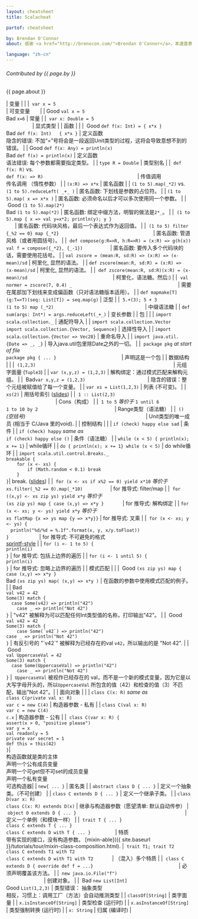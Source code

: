 ```yaml
---
layout: cheatsheet
title: Scalacheat

partof: cheatsheet

by: Brendan O'Connor
about: 感谢 <a href="http://brenocon.com/">Brendan O'Connor</a>，本速查表可以用于快速地查找Scala语法结构。Licensed by Brendan O'Connor under a CC-BY-SA 3.0 license.

language: "zh-cn"
---
```


###### Contributed by {{ page.by }}
{{ page.about }}


|  <span id="variables" class="h2">变量</span>                                                                       |                 |
|  `var x = 5`                                                                                             |  可变变量       |
|  <span class="label success">Good</span> `val x = 5`<br> <span class="label important">Bad</span> `x=6`  |  常量       |
|  `var x: Double = 5`                                                                                     |  显式类型  |
|  <span id="functions" class="h2">函数</span>                                                                       |                 |
|  <span class="label success">Good</span> `def f(x: Int) = { x*x }`<br> <span class="label important">Bad</span> `def f(x: Int)   { x*x }` |  定义函数 <br> 隐含的错误: 不加“=”号将会是一段返回Unit类型的过程，这将会导致意想不到的错误。 |
|  <span class="label success">Good</span> `def f(x: Any) = println(x)`<br> <span class="label important">Bad</span> `def f(x) = println(x)` |  定义函数 <br> 语法错误: 每个参数都需要指定类型。 |
|  `type R = Double`                                                                                       |  类型别名     |
|  `def f(x: R)` vs.<br> `def f(x: => R)`                                                                  |  传值调用 <br> 传名调用 （惰性参数） |
|  `(x:R) => x*x`                                                                                          |  匿名函数  |
|  `(1 to 5).map(_*2)` vs.<br> `(1 to 5).reduceLeft( _+_ )`                                                |  匿名函数: 下划线是参数的占位符。 |
|  `(1 to 5).map( x => x*x )`                                                                              |  匿名函数: 必须命名以后才可以多次使用同一个参数。 |
|  <span class="label success">Good</span> `(1 to 5).map(2*)`<br> <span class="label important">Bad</span> `(1 to 5).map(*2)` |  匿名函数: 绑定中缀方法，明智的做法是`2*_`。 |
|  `(1 to 5).map { x => val y=x*2; println(y); y }`                                                             |  匿名函数: 代码块风格，最后一个表达式作为返回值。 |
|  `(1 to 5) filter {_%2 == 0} map {_*2}`                                                                  |  匿名函数: 管道风格（或者用圆括号）。 |
|  `def compose(g:R=>R, h:R=>R) = (x:R) => g(h(x))` <br> `val f = compose({_*2}, {_-1})`                   |  匿名函数: 要传入多个代码块的话，需要使用花括号。 |
|  `val zscore = (mean:R, sd:R) => (x:R) => (x-mean)/sd`                                                   |  柯里化, 显然的语法。 |
|  `def zscore(mean:R, sd:R) = (x:R) => (x-mean)/sd`                                                       |  柯里化, 显然的语法。 |
|  `def zscore(mean:R, sd:R)(x:R) = (x-mean)/sd`                                                           |  柯里化，语法糖。然后:) |
|  `val normer = zscore(7, 0.4) _`                                                                          |  需要在尾部加下划线来变成偏函数（只对语法糖版本适用）。 |
|  `def mapmake[T](g:T=>T)(seq: List[T]) = seq.map(g)`                                                     |  泛型 |
|  `5.+(3); 5 + 3` <br> `(1 to 5) map (_*2)`                                                               |  中缀语法糖 |
|  `def sum(args: Int*) = args.reduceLeft(_+_)`                                                            |  变长参数 |
|  <span id="packages" class="h2">包</span>                                                                         |                 |
|  `import scala.collection._`                                                                             |  通配符导入 |
|  `import scala.collection.Vector` <br> `import scala.collection.{Vector, Sequence}`                      |  选择性导入 |
|  `import scala.collection.{Vector => Vec28}`                                                             |  重命名导入 |
|  `import java.util.{Date => _, _}`                                                                       |  导入java.util包里除Date之外的一切。 |
|  `package pkg` _at start of file_ <br> `package pkg { ... }`                                             |  声明这是一个包 |
|  <span id="data_structures" class="h2">数据结构</span>                                                           |                 |
|  `(1,2,3)`                                                                                               |  元组字面量 (`Tuple3`) |
|  `var (x,y,z) = (1,2,3)`                                                                                 |  解构绑定：通过模式匹配来解构元组。 |
|  <span class="label important">Bad</span>`var x,y,z = (1,2,3)`                                           |  隐含的错误：整个元组被赋值给了每一个变量。 |
|  `var xs = List(1,2,3)`                                                                                  |  列表 (不可变)。 |
|  `xs(2)`                                                                                                 |  用括号索引 ([slides](http://www.slideshare.net/Odersky/fosdem-2009-1013261/27)) |
|  `1 :: List(2,3)`                                                                                        |  Cons（构成） |
|  `1 to 5` _等价于_ `1 until 6` <br> `1 to 10 by 2`                                                      |  Range类型（语法糖） |
|  `()` _(空括号)_                                                                                   |  Unit类型的唯一成员 (相当于 C/Java 里的void). |
|  <span id="control_constructs" class="h2">控制结构</span>                                                     |                 |
|  `if (check) happy else sad`                                                                             | 条件 |
|  `if (check) happy` _same as_ <br> `if (check) happy else ()`                                            |  条件（语法糖） |
|  `while (x < 5) { println(x); x += 1}`                                                                   |  while循环 |
|  `do { println(x); x += 1} while (x < 5)`                                                                |  do while循环 |
|  `import scala.util.control.Breaks._`<br>`breakable {`<br>`    for (x <- xs) {`<br>`        if (Math.random < 0.1) break`<br>`    }`<br>`}`|  break. ([slides](http://www.slideshare.net/Odersky/fosdem-2009-1013261/21)) |
|  `for (x <- xs if x%2 == 0) yield x*10` _等价于_ <br>`xs.filter(_%2 == 0).map(_*10)`                    |  for 推导式: filter/map |
|  `for ((x,y) <- xs zip ys) yield x*y` _等价于_ <br>`(xs zip ys) map { case (x,y) => x*y }`              |  for 推导式: 解构绑定 |
|  `for (x <- xs; y <- ys) yield x*y` _等价于_ <br>`xs flatMap {x => ys map {y => x*y}}`                  |  for 推导式: 叉乘 |
|  `for (x <- xs; y <- ys) {`<br>    `println("%d/%d = %.1f".format(x, y, x/y.toFloat))`<br>`}`                     |  for 推导式: 不可避免的格式<br>[sprintf-style](http://java.sun.com/javase/6/docs/api/java/util/Formatter.html#syntax) |
|  `for (i <- 1 to 5) {`<br>    `println(i)`<br>`}`                                                        |  for 推导式: 包括上边界的遍历 |
|  `for (i <- 1 until 5) {`<br>    `println(i)`<br>`}`                                                     |  for 推导式: 忽略上边界的遍历 |
|  <span id="pattern_matching" class="h2">模式匹配</span>                                                         |                 |
|  <span class="label success">Good</span> `(xs zip ys) map { case (x,y) => x*y }`<br> <span class="label important">Bad</span> `(xs zip ys) map( (x,y) => x*y )` |  在函数的参数中使用模式匹配的例子。 |
|  <span class="label important">Bad</span><br>`val v42 = 42`<br>`Some(3) match {`<br>`  case Some(v42) => println("42")`<br>`    case _ => println("Not 42")`<br>`}` |  "v42" 被解释为可以匹配任何Int类型值的名称，打印输出"42"。 |
|  <span class="label success">Good</span><br>`val v42 = 42`<br>`Some(3) match {`<br>``    case Some(`v42`) => println("42")``<br>`case _ => println("Not 42")`<br>`}`  |  有反引号的 "\`v42\`" 被解释为已经存在的val `v42`，所以输出的是 "Not 42". |
|  <span class="label success">Good</span><br>`val UppercaseVal = 42`<br>`Some(3) match {`<br>`  case Some(UppercaseVal) => println("42")`<br>`    case _ => println("Not 42")`<br>`}` |  `UppercaseVal` 被视作已经存在的 val，而不是一个新的模式变量，因为它是以大写字母开头的，所以`UppercaseVal` 所包含的值（42）和检查的值（3）不匹配，输出"Not 42"。|
|  <span id="object_orientation" class="h2">面向对象</span>                                                     |                 |
|  `class C(x: R)` _same as_ <br>`class C(private val x: R)`<br>`var c = new C(4)`                         |  构造器参数 - 私有 |
|  `class C(val x: R)`<br>`var c = new C(4)`<br>`c.x`                                                      |  构造器参数 - 公有 |
|  `class C(var x: R) {`<br>`assert(x > 0, "positive please")`<br>`var y = x`<br>`val readonly = 5`<br>`private var secret = 1`<br>`def this = this(42)`<br>`}`|<br>构造函数就是类的主体<br>声明一个公有成员变量<br>声明一个可get但不可set的成员变量<br>声明一个私有变量<br>可选构造器|
|  `new{ ... }`                                                                                            |  匿名类 |
|  `abstract class D { ... }`                                                                              |  定义一个抽象类。（不可创建） |
|  `class C extends D { ... }`                                                                             |  定义一个继承子类。 |
|  `class D(var x: R)`<br>`class C(x: R) extends D(x)`                                                     |  继承与构造器参数（愿望清单: 默认自动传参）
|  `object O extends D { ... }`                                                                            |  定义一个单例（和模块一样） |
|  `trait T { ... }`<br>`class C extends T { ... }`<br>`class C extends D with T { ... }`                  |  特质<br>带有实现的接口，没有构造参数。 [mixin-able]({{ site.baseurl }}/tutorials/tour/mixin-class-composition.html).
|  `trait T1; trait T2`<br>`class C extends T1 with T2`<br>`class C extends D with T1 with T2`             |  （混入）多个特质 |
|  `class C extends D { override def f = ...}`	                                                           |  必须声明覆盖该方法。 |
|  `new java.io.File("f")`                   	                                                           |  创建对象。 |
|  <span class="label important">Bad</span> `new List[Int]`<br> <span class="label success">Good</span> `List(1,2,3)` |  类型错误： 抽象类型<br>相反，习惯上：调用工厂（方法）会自动推测类型 |
|  `classOf[String]`                                                                                       |  类字面量 |
|  `x.isInstanceOf[String]`                                                                                |  类型检查 (运行时) |
|  `x.asInstanceOf[String]`                                                                                |  类型强制转换 (运行时) |
|  `x: String`                                                                                             |  归属 (编译时) |
